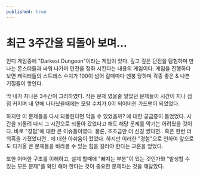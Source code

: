 ```yaml
---
published: true
---
```




# 최근 3주간을 되돌아 보며... 

인디 게임중에 "Darkest Dungeon"이라는 게임이 있다.
깊고 깊은 던전을 탐험하며 만나는 몬스터들과 싸워 나가며 던전을 정화 시킨다는 내용의 게임이다.
게임을 진행하다 보면 캐릭터들의 스트레스 수치가 100이 넘어 갈때마다 멘붕 당하며 각종 좋은 & 나쁜 기질들이 쌓인다.

딱 내가 지나온 3주간이 그러하였다.
작은 문제 였을줄 알았던 문제들이 시간이 지나 점점 커지며 내 앞에 나타났을때에는 모랄 수치가 0이 되어버린 가드맨이 되었었다.

하지만 이 문제들을 다시 되돌린다면 막을 수 있었을까? 에 대한 궁금증이 들었었다.
시간을 되돌려 다시 그 시간으로 되돌아 갔었다고 해도 해당 문제를 막기는 어려웠을 것이다.
바로 "경험"에 대한 큰 이슈들이였다.
물론, 조조금만 더 신경 썼다면.. 혹은 한번 더 의혹을 가졌었다면.. 에 대한 아쉬움이 컸었다.
하지만 이러한 "경험"으로 인하여 앞으로도 다가올 큰 문제들을 바라볼 수 있는 힘을 길러야 한다는 교훈을 얻었다.

또한 어떠한 구조를 이해하고, 설계 할때에 "빠지는 부분"이 있는 것인가와 "발생할 수 있는 모든 문제"를 확인 해야 한다는 것이 중요한 문제라는 것을 깨닳았다.
